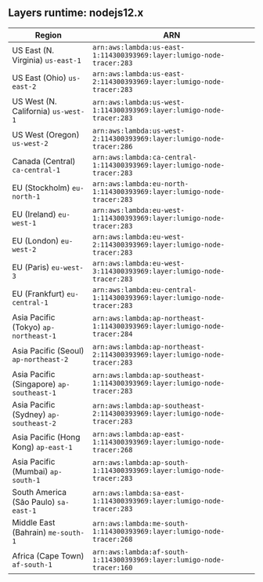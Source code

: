 Layers runtime: nodejs12.x
----
| Region | ARN |
| --- | --- |
|US East (N. Virginia)  `us-east-1`|`arn:aws:lambda:us-east-1:114300393969:layer:lumigo-node-tracer:283`|
|US East (Ohio)  `us-east-2`|`arn:aws:lambda:us-east-2:114300393969:layer:lumigo-node-tracer:283`|
|US West (N. California)  `us-west-1`|`arn:aws:lambda:us-west-1:114300393969:layer:lumigo-node-tracer:283`|
|US West (Oregon)  `us-west-2`|`arn:aws:lambda:us-west-2:114300393969:layer:lumigo-node-tracer:286`|
|Canada (Central)  `ca-central-1`|`arn:aws:lambda:ca-central-1:114300393969:layer:lumigo-node-tracer:283`|
|EU (Stockholm)  `eu-north-1`|`arn:aws:lambda:eu-north-1:114300393969:layer:lumigo-node-tracer:283`|
|EU (Ireland)  `eu-west-1`|`arn:aws:lambda:eu-west-1:114300393969:layer:lumigo-node-tracer:283`|
|EU (London)  `eu-west-2`|`arn:aws:lambda:eu-west-2:114300393969:layer:lumigo-node-tracer:283`|
|EU (Paris)  `eu-west-3`|`arn:aws:lambda:eu-west-3:114300393969:layer:lumigo-node-tracer:283`|
|EU (Frankfurt)  `eu-central-1`|`arn:aws:lambda:eu-central-1:114300393969:layer:lumigo-node-tracer:283`|
|Asia Pacific (Tokyo)  `ap-northeast-1`|`arn:aws:lambda:ap-northeast-1:114300393969:layer:lumigo-node-tracer:284`|
|Asia Pacific (Seoul)  `ap-northeast-2`|`arn:aws:lambda:ap-northeast-2:114300393969:layer:lumigo-node-tracer:283`|
|Asia Pacific (Singapore)  `ap-southeast-1`|`arn:aws:lambda:ap-southeast-1:114300393969:layer:lumigo-node-tracer:283`|
|Asia Pacific (Sydney)  `ap-southeast-2`|`arn:aws:lambda:ap-southeast-2:114300393969:layer:lumigo-node-tracer:283`|
|Asia Pacific (Hong Kong)  `ap-east-1`|`arn:aws:lambda:ap-east-1:114300393969:layer:lumigo-node-tracer:268`|
|Asia Pacific (Mumbai)  `ap-south-1`|`arn:aws:lambda:ap-south-1:114300393969:layer:lumigo-node-tracer:283`|
|South America (São Paulo)  `sa-east-1`|`arn:aws:lambda:sa-east-1:114300393969:layer:lumigo-node-tracer:283`|
|Middle East (Bahrain)  `me-south-1`|`arn:aws:lambda:me-south-1:114300393969:layer:lumigo-node-tracer:268`|
|Africa (Cape Town)  `af-south-1`|`arn:aws:lambda:af-south-1:114300393969:layer:lumigo-node-tracer:160`|
